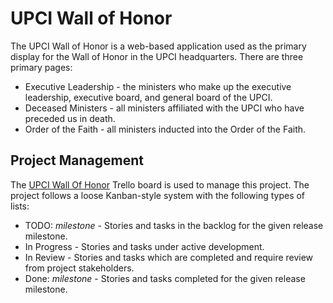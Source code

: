 # UPCI Wall of Honor

The UPCI Wall of Honor is a web-based application used as the primary display
for the Wall of Honor in the UPCI headquarters. There are three primary pages:

* Executive Leadership - the ministers who make up the executive leadership,
  executive board, and general board of the UPCI.
* Deceased Ministers - all ministers affiliated with the UPCI who have preceded
  us in death.
* Order of the Faith - all ministers inducted into the Order of the Faith.

## Project Management

The [UPCI Wall Of Honor](https://trello.com/b/6Pb9pe8x/upci-wall-of-honor)
Trello board is used to manage this project. The project follows a loose
Kanban-style system with the following types of lists:

* TODO: *milestone* - Stories and tasks in the backlog for the given release
  milestone.
* In Progress - Stories and tasks under active development.
* In Review - Stories and tasks which are completed and require review from
  project stakeholders.
* Done: *milestone* - Stories and tasks completed for the given release
  milestone.
